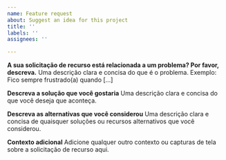 ```yaml
---
name: Feature request
about: Suggest an idea for this project
title: ''
labels: ''
assignees: ''

---
```


**A sua solicitação de recurso está relacionada a um problema? Por favor, descreva.**
Uma descrição clara e concisa do que é o problema. Exemplo: Fico sempre frustrado(a) quando [...]

**Descreva a solução que você gostaria**
Uma descrição clara e concisa do que você deseja que aconteça.

**Descreva as alternativas que você considerou**
Uma descrição clara e concisa de quaisquer soluções ou recursos alternativos que você considerou.

**Contexto adicional**
Adicione qualquer outro contexto ou capturas de tela sobre a solicitação de recurso aqui.
